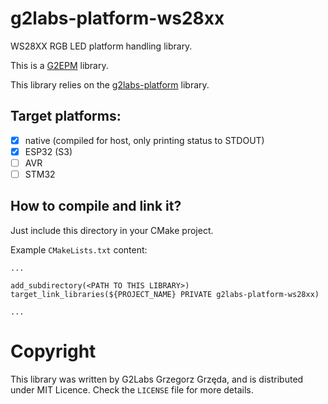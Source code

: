 # g2labs-platform-ws28xx

WS28XX RGB LED platform handling library.

This is a [G2EPM](https://github.com/grzegorz-grzeda/g2epm) library.

This library relies on the [g2labs-platform](https://github.com/grzegorz-grzeda/g2labs-platform) library.

## Target platforms:
- [x] native (compiled for host, only printing status to STDOUT)
- [x] ESP32 (S3)
- [ ] AVR
- [ ] STM32 

## How to compile and link it?

Just include this directory in your CMake project.

Example `CMakeLists.txt` content:
```
...

add_subdirectory(<PATH TO THIS LIBRARY>)
target_link_libraries(${PROJECT_NAME} PRIVATE g2labs-platform-ws28xx)

...
```

# Copyright
This library was written by G2Labs Grzegorz Grzęda, and is distributed under MIT Licence. Check the `LICENSE` file for more details.